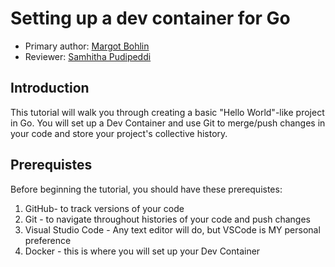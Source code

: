 # Setting up a dev container for Go
* Primary author: [Margot Bohlin](https://github.com/margotbohlin)
* Reviewer: [Samhitha Pudipeddi](https://github.com/samhipudi)

## Introduction

This tutorial will walk you through creating a basic "Hello World"-like project in Go. You will set up a Dev Container and use Git to merge/push changes in your code and store your project's collective history.

## Prerequistes

Before beginning the tutorial, you should have these prerequistes:
1. GitHub- to track versions of your code
2. Git - to navigate throughout histories of your code and push changes 
3. Visual Studio Code - Any text editor will do, but VSCode is MY personal preference
4. Docker - this is where you will set up your Dev Container

